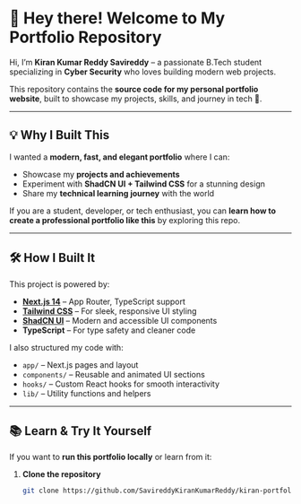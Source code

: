 # 👋 Hey there! Welcome to My Portfolio Repository

Hi, I’m **Kiran Kumar Reddy Savireddy** – a passionate B.Tech student specializing in **Cyber Security** who loves building modern web projects.  

This repository contains the **source code for my personal portfolio website**, built to showcase my projects, skills, and journey in tech 🚀.  

---

## 💡 Why I Built This

I wanted a **modern, fast, and elegant portfolio** where I can:

- Showcase my **projects and achievements**  
- Experiment with **ShadCN UI + Tailwind CSS** for a stunning design  
- Share my **technical learning journey** with the world  

If you are a student, developer, or tech enthusiast, you can **learn how to create a professional portfolio like this** by exploring this repo.  

---

## 🛠️ How I Built It

This project is powered by:

- **[Next.js 14](https://nextjs.org/)** – App Router, TypeScript support  
- **[Tailwind CSS](https://tailwindcss.com/)** – For sleek, responsive UI styling  
- **[ShadCN UI](https://ui.shadcn.com/)** – Modern and accessible UI components  
- **TypeScript** – For type safety and cleaner code  

I also structured my code with:

- `app/` – Next.js pages and layout  
- `components/` – Reusable and animated UI sections  
- `hooks/` – Custom React hooks for smooth interactivity  
- `lib/` – Utility functions and helpers  

---

## 📚 Learn & Try It Yourself

If you want to **run this portfolio locally** or learn from it:

1. **Clone the repository**
   ```bash
   git clone https://github.com/SavireddyKiranKumarReddy/kiran-portfolio.git
